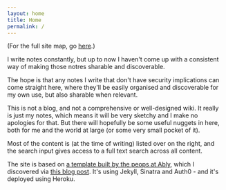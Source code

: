```yaml
---
layout: home
title: Home
permalink: /
---
```


(For the full site map, go [here](/pages/A-site-map).)

I write notes constantly, but up to now I haven't come up with a consistent way of making those notres sharable and discoverable.

The hope is that any notes I write that don't have security implications can come straight here, where they'll be easily organised and discoverable for my own use, but also sharable when relevant.

This is not a blog, and not a comprehensive or well-designed wiki. It really is just my notes, which means it will be very sketchy and I make no apologies for that. But there will hopefully be some useful nuggets in here, both for me and the world at large (or some very small pocket of it).

Most of the content is (at the time of writing) listed over on the right, and the search input gives access to a full text search across all content.

The site is based on [a template built by the peops at Ably](https://github.com/ably/wiki-site), which I discovered via [this blog post](https://www.ably.io/blog/hacking-github-to-build-your-own-wiki). It's using Jekyll, Sinatra and Auth0 - and it's deployed using Heroku.